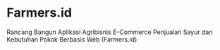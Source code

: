 # Farmers.id
Rancang Bangun Aplikasi Agribisnis E-Commerce Penjualan Sayur dan Kebutuhan Pokok Berbasis Web (Farmers.id)
